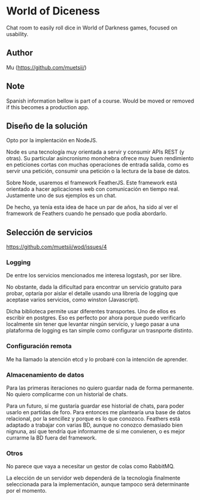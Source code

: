 # World of Diceness

Chat room to easily roll dice in World of Darkness games, focused on usability.

## Author

Mu (https://github.com/muetsii/)


## Note

Spanish information bellow is part of a course. Would be moved or removed if this becomes a production app.

## Diseño de la solución

Opto por la implentación en NodeJS.

Node es una tecnología muy orientada a servir y consumir APIs REST (y otras). Su particular asincronismo monohebra ofrece muy buen rendimiento en peticiones cortas con muchas operaciones de entrada salida, como es servir una petición, consumir una petición o la lectura de la base de datos.

Sobre Node, usaremos el framework FeatherJS. Este framework está orientado a hacer aplicaciones web con comunicación en tiempo real. Justamente uno de sus ejemplos es un chat.

De hecho, ya tenía esta idea de hace un par de años, ha sido al ver el framework de Feathers cuando he pensado que podía abordarlo.

## Selección de servicios

https://github.com/muetsii/wod/issues/4

### Logging

De entre los servicios mencionados me interesa logstash, por ser libre.

No obstante, dada la dificultad para encontrar un servicio gratuito para probar, optaría por aislar el detalle usando una librería de logging que aceptase varios servicios, como winston (Javascript).

Dicha biblioteca permite usar diferentes transportes. Uno de ellos es escribir en postgres. Eso es perfecto por ahora porque puedo verificarlo localmente sin tener que levantar ningún servicio, y luego pasar a una plataforma de logging es tan simple como configurar un trasnporte distinto.

### Configuración remota

Me ha llamado la atención etcd y lo probaré con la intención de aprender.

### Almacenamiento de datos

Para las primeras iteraciones no quiero guardar nada de forma permanente. No quiero complicarme con un historial de chats.

Para un futuro, sí me gustaría guardar ese historial de chats, para poder usarlo en partidas de foro. Para entonces me plantearía una base de datos relacional, por la sencillez y porque es lo que conozoco. Feathers está adaptado a trabajar con varias BD, aunque no conozco demasiado bien nignuna, así que tendría que informarme de si me convienen, o es mejor currarme la BD fuera del framework.


### Otros

No parece que vaya a necesitar un gestor de colas como RabbitMQ.

La elección de un servidor web dependerá de la tecnología finalmente seleccionada para la implementación, aunque tampoco será determinante por el momento.
